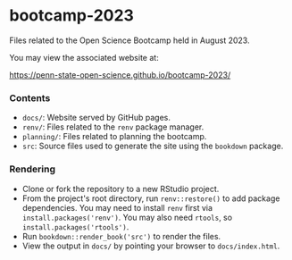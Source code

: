 # bootcamp-2023

Files related to the Open Science Bootcamp held in August 2023.

You may view the associated website at: 

<https://penn-state-open-science.github.io/bootcamp-2023/>

### Contents

- `docs/`: Website served by GitHub pages.
- `renv/`: Files related to the `renv` package manager.
- `planning/`: Files related to planning the bootcamp.
- `src`: Source files used to generate the site using the `bookdown` package.

### Rendering

- Clone or fork the repository to a new RStudio project.
- From the project's root directory, run `renv::restore()` to add package dependencies. You may need to install `renv` first via `install.packages('renv')`. You may also need `rtools`, so `install.packages('rtools')`.
- Run `bookdown::render_book('src')` to render the files.
- View the output in `docs/` by pointing your browser to `docs/index.html`.
